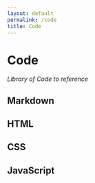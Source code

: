 ```yaml
---
layout: default
permalink: /code
title: Code
---
```


# Code
*Library of Code to reference*

## Markdown
## HTML
## CSS
## JavaScript